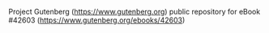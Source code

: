 Project Gutenberg (https://www.gutenberg.org) public repository for eBook #42603 (https://www.gutenberg.org/ebooks/42603)
